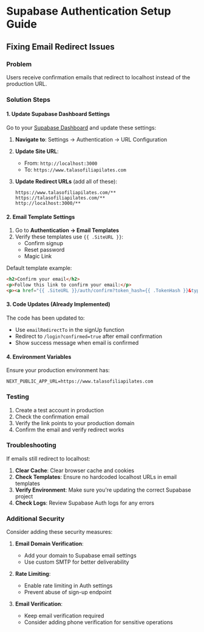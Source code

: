 # Supabase Authentication Setup Guide

## Fixing Email Redirect Issues

### Problem
Users receive confirmation emails that redirect to localhost instead of the production URL.

### Solution Steps

#### 1. Update Supabase Dashboard Settings

Go to your [Supabase Dashboard](https://app.supabase.com) and update these settings:

1. **Navigate to**: Settings → Authentication → URL Configuration

2. **Update Site URL**:
   - From: `http://localhost:3000`
   - To: `https://www.talasofiliapilates.com`

3. **Update Redirect URLs** (add all of these):
   ```
   https://www.talasofiliapilates.com/**
   https://talasofiliapilates.com/**
   http://localhost:3000/**
   ```

#### 2. Email Template Settings

1. Go to **Authentication → Email Templates**
2. Verify these templates use `{{ .SiteURL }}`:
   - Confirm signup
   - Reset password
   - Magic Link

Default template example:
```html
<h2>Confirm your email</h2>
<p>Follow this link to confirm your email:</p>
<p><a href="{{ .SiteURL }}/auth/confirm?token_hash={{ .TokenHash }}&type=signup">Confirm your email address</a></p>
```

#### 3. Code Updates (Already Implemented)

The code has been updated to:
- Use `emailRedirectTo` in the signUp function
- Redirect to `/login?confirmed=true` after email confirmation
- Show success message when email is confirmed

#### 4. Environment Variables

Ensure your production environment has:
```
NEXT_PUBLIC_APP_URL=https://www.talasofiliapilates.com
```

### Testing

1. Create a test account in production
2. Check the confirmation email
3. Verify the link points to your production domain
4. Confirm the email and verify redirect works

### Troubleshooting

If emails still redirect to localhost:

1. **Clear Cache**: Clear browser cache and cookies
2. **Check Templates**: Ensure no hardcoded localhost URLs in email templates
3. **Verify Environment**: Make sure you're updating the correct Supabase project
4. **Check Logs**: Review Supabase Auth logs for any errors

### Additional Security

Consider adding these security measures:

1. **Email Domain Verification**:
   - Add your domain to Supabase email settings
   - Use custom SMTP for better deliverability

2. **Rate Limiting**:
   - Enable rate limiting in Auth settings
   - Prevent abuse of sign-up endpoint

3. **Email Verification**:
   - Keep email verification required
   - Consider adding phone verification for sensitive operations